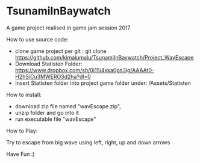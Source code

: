 # TsunamiInBaywatch
A game project realised in game jam session 2017

How to use source code:

- clone game project per git : git clone https://github.com/kimalumalu/TsunamiInBaywatch/Project_WavEscape
- Download Statisten Folder: https://www.dropbox.com/sh/0i15i4xka0ps3lg/AAAAt0-H2hSiCu3MWERO3d2ha?dl=0
- Insert Statisten folder into project game folder under: <PATH-TO-GIT-CHECKOUT>/Assets/Statisten

How to install:
- download zip file named "wavEscape.zip", 
- unzip folder and go into it
- run executable file "wavEscape"

How to Play:

Try to escape from big wave using left, right, up and down arrows

Have Fun :)
